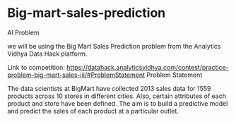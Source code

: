 # Big-mart-sales-prediction


AI Problem

we will be using the Big Mart Sales Prediction problem from the Analytics Vidhya Data Hack platform.

Link to competition: https://datahack.analyticsvidhya.com/contest/practice-problem-big-mart-sales-iii/#ProblemStatement
Problem Statement

The data scientists at BigMart have collected 2013 sales data for 1559 products across 10 stores in different cities. Also, certain attributes of each product and store have been defined. The aim is to build a predictive model and predict the sales of each product at a particular outlet.
